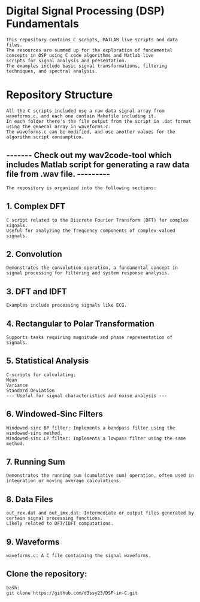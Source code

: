 # Digital Signal Processing (DSP) Fundamentals
    This repository contains C scripts, MATLAB live scripts and data files. 
    The resources are summed up for the exploration of fundamental concepts in DSP using C code algorithms and Matlab live
    scripts for signal analysis and presentation.
    The examples include basic signal transformations, filtering techniques, and spectral analysis.

# Repository Structure
    All the C scripts included use a raw data signal array from waveforms.c, and each one contain Makefile including it. 
    In each folder there's the file output from the script in .dat format using the general array in waveforms.c.
    The waveforms.c can be modified, and use another values for the algorithm script consumption.
## ------- Check out my wav2code-tool which includes Matlab script for generating a raw data file from .wav file. ---------

    The repository is organized into the following sections:

## 1. Complex DFT
    C script related to the Discrete Fourier Transform (DFT) for complex signals.
    Useful for analyzing the frequency components of complex-valued signals.
## 2. Convolution
    Demonstrates the convolution operation, a fundamental concept in signal processing for filtering and system response analysis.
## 3. DFT and IDFT
    Examples include processing signals like ECG.
## 4. Rectangular to Polar Transformation
    Supports tasks requiring magnitude and phase representation of signals.
## 5. Statistical Analysis
    C-scripts for calculating:
    Mean
    Variance
    Standard Deviation
    --- Useful for signal characteristics and noise analysis ---
## 6. Windowed-Sinc Filters
    Windowed-sinc BP filter: Implements a bandpass filter using the windowed-sinc method.
    Windowed-sinc LP filter: Implements a lowpass filter using the same method.
## 7. Running Sum
    Demonstrates the running sum (cumulative sum) operation, often used in integration or moving average calculations.
## 8. Data Files
    out_rex.dat and out_imx.dat: Intermediate or output files generated by certain signal processing functions.
    Likely related to DFT/IDFT computations.
## 9. Waveforms
    waveforms.c: A C file containing the signal waveforms.

## Clone the repository:
    bash:
    git clone https://github.com/d3ssy23/DSP-in-C.git


